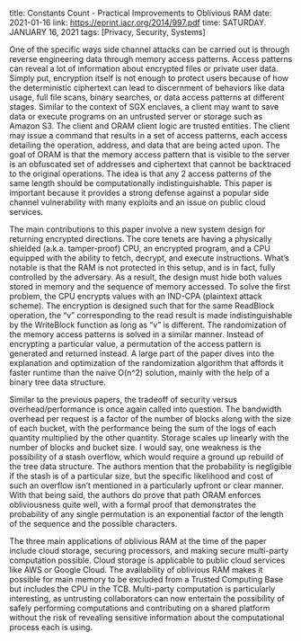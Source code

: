 title: Constants Count - Practical Improvements to Oblivious RAM
date: 2021-01-16
link: https://eprint.iacr.org/2014/997.pdf
time: SATURDAY. JANUARY 16, 2021
tags: [Privacy, Security, Systems]

One of the specific ways side channel attacks can be carried out is through reverse engineering data through memory access patterns. Access patterns can reveal a lot of information about encrypted files or private user data. Simply put, encryption itself is not enough to protect users because of how the deterministic ciphertext can lead to discernment of behaviors like data usage, full file scans, binary searches, or data access patterns at different stages. Similar to the context of SGX enclaves, a client may want to save data or execute programs on an untrusted server or storage such as Amazon S3. The client and ORAM client logic are trusted entities. The client may issue a command that results in a set of access patterns, each access detailing the operation, address, and data that are being acted upon. The goal of ORAM is that the memory access pattern that is visible to the server is an obfuscated set of addresses and ciphertext that cannot be backtraced to the original operations. The idea is that any 2 access patterns of the same length should be computationally indistinguishable. This paper is important because it provides a strong defense against a popular side channel vulnerability with many exploits and an issue on public cloud services.

The main contributions to this paper involve a new system design for returning encrypted directions. The core tenets are having a physically shielded (a.k.a. tamper-proof) CPU, an encrypted program, and a CPU equipped with the ability to fetch, decrypt, and execute instructions. What’s notable is that the RAM is not protected in this setup, and is in fact, fully controlled by the adversary. As a result, the design must hide both values stored in memory and the sequence of memory accessed. To solve the first problem, the CPU encrypts values with an IND-CPA (plaintext attack scheme). The encryption is designed such that for the same ReadBlock operation, the “v” corresponding to the read result is made indistinguishable by the WriteBlock function as long as “v” is different. The randomization of the memory access patterns is solved in a similar manner. Instead of encrypting a particular value, a permutation of the access pattern is generated and returned instead. A large part of the paper dives into the explanation and optimization of the randomization algorithm that affords it faster runtime than the naive O(n^2) solution, mainly with the help of a binary tree data structure.

Similar to the previous papers, the tradeoff of security versus overhead/performance is once again called into question. The bandwidth overhead per request is a factor of the number of blocks along with the size of each bucket, with the performance being the sum of the logs of each quantity multiplied by the other quantity. Storage scales up linearly with the number of blocks and bucket size. I would say, one weakness is the possibility of a stash overflow, which would require a ground up rebuild of the tree data structure. The authors mention that the probability is negligible if the stash is of a particular size, but the specific likelihood and cost of such an overflow isn’t mentioned in a particularly upfront or clear manner. With that being said, the authors do prove that path ORAM enforces obliviousness quite well, with a formal proof that demonstrates the probability of any single permutation is an exponential factor of the length of the sequence and the possible characters.

The three main applications of oblivious RAM at the time of the paper include cloud storage, securing processors, and making secure multi-party computation possible. Cloud storage is applicable to public cloud services like AWS or Google Cloud. The availability of oblivious RAM makes it possible for main memory to be excluded from a Trusted Computing Base but includes the CPU in the TCB. Multi-party computation is particularly interesting, as untrusting collaborators can now entertain the possibility of safely performing computations and contributing on a shared platform without the risk of revealing sensitive information about the computational process each is using.
